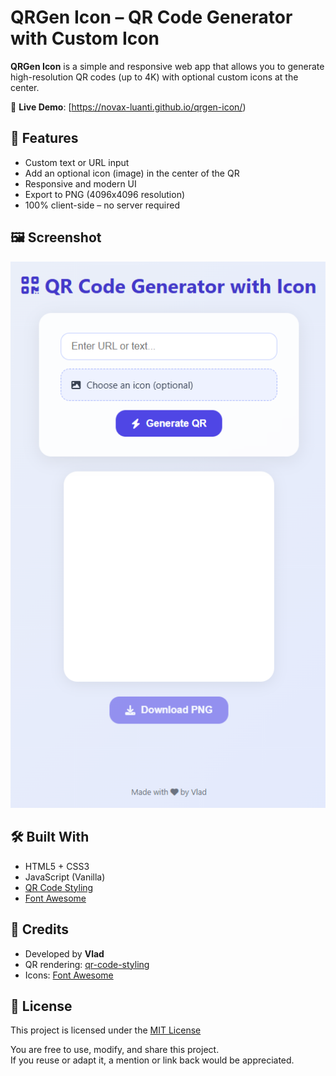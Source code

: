 # QRGen Icon – QR Code Generator with Custom Icon

**QRGen Icon** is a simple and responsive web app that allows you to generate high-resolution QR codes (up to 4K) with optional custom icons at the center.

🔗 **Live Demo**: [https://novax-luanti.github.io/qrgen-icon/)

## 🌟 Features

- Custom text or URL input
- Add an optional icon (image) in the center of the QR
- Responsive and modern UI
- Export to PNG (4096x4096 resolution)
- 100% client-side – no server required

## 🖼️ Screenshot

![Screenshot](screenshot.png) <!-- Add your own screenshot -->

## 🛠️ Built With

- HTML5 + CSS3
- JavaScript (Vanilla)
- [QR Code Styling](https://github.com/kozakdenys/qr-code-styling)
- [Font Awesome](https://fontawesome.com/)

## 🧾 Credits

- Developed by **Vlad**
- QR rendering: [qr-code-styling](https://github.com/kozakdenys/qr-code-styling)
- Icons: [Font Awesome](https://fontawesome.com/)

## 📄 License

This project is licensed under the [MIT License](LICENSE.txt)

You are free to use, modify, and share this project.  
If you reuse or adapt it, a mention or link back would be appreciated.
